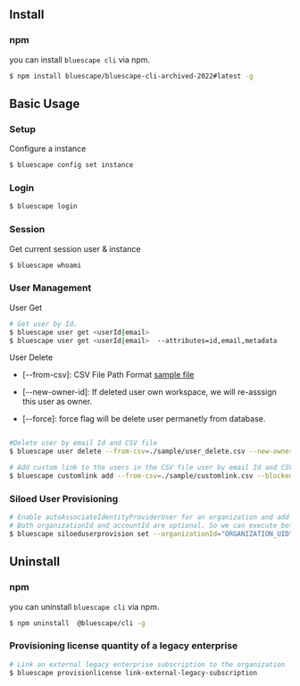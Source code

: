 ## Install

### npm
you can install `bluescape cli` via npm.

```sh
$ npm install bluescape/bluescape-cli-archived-2022#latest -g
```


## Basic Usage

### Setup

Configure a instance

```sh
$ bluescape config set instance
```

### Login

```sh
$ bluescape login
```

### Session
Get current session user & instance 
```sh
$ bluescape whoami
```


### User Management

User Get
```sh
# Get user by Id.
$ bluescape user get <userId|email> 
$ bluescape user get <userId|email>  --attributes=id,email,metadata
```

User Delete
- [--from-csv]: CSV File Path Format  [sample file](https://github.com/Bluescape/bluescape-cli/blob/main/sample/user_delete.csv)

- [--new-owner-id]: If deleted user own workspace, we will re-asssign this user as owner.

- [--force]: force flag will be delete user permanetly from database.


```sh

#Delete user by email Id and CSV file
$ bluescape user delete --from-csv=./sample/user_delete.csv --new-owner-id=zANz6n3RKfNXO01a36EY --force

# Add custom link to the users in the CSV file user by email Id and CSV file
$ bluescape customlink add --from-csv=./sample/customlink.csv --blocked-domains=./sample/blocked-domains.csv
```
### Siloed User Provisioning
```sh
# Enable autoAssociateIdentityProviderUser for an organization and add an account to an organization
# Both organizationId and accountId are optional. So we can execute both (valid Ids) or at least one argument is required.
$ bluescape siloeduserprovision set --organizationId="ORGANIZATION_UID" --accountId="ACCOUNT_UID"
```


## Uninstall

### npm
you can uninstall `bluescape cli` via npm.

```sh
$ npm uninstall  @bluescape/cli -g
```

### Provisioning license quantity of a legacy enterprise

```sh
# Link an external legacy enterprise subscription to the organization
$ bluescape provisionlicense link-external-legacy-subscription
```
